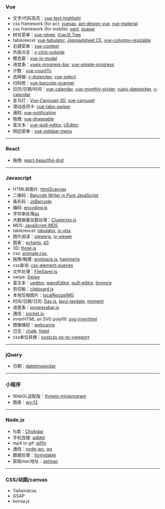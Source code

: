 ### Vue
- 文字/代码高亮：[vue-text-highlight](https://github.com/AlbertLucianto/vue-text-highlight)
- css framework (for pc): [vuesax](https://github.com/lusaxweb/vuesax), [ant-design-vue](https://antdv.com/docs/vue/introduce-cn/), [vue-material](https://vuematerial.io/)
- css framework (for mobile): [vant](https://youzan.github.io/vant/#/zh-CN/), [quasar](https://quasar.dev/)
- 树状菜单：[vue-jstree](https://github.com/zdy1988/vue-jstree), [VueJS Tree](https://github.com/vinz3872/vuejs-tree)
- table/excel: [vue-tabulator](https://github.com/angeliski/vue-tabulator), [Jspreadsheet CE](https://github.com/jspreadsheet/ce), [vue-columns-resizable](https://github.com/Fuxy526/vue-columns-resizable)
- 右键菜单：[vue-context](https://github.com/rawilk/vue-context)
- 外部点击：[v-click-outside](https://github.com/ndelvalle/v-click-outside)
- 模态窗：[vue-js-modal](https://github.com/euvl/vue-js-modal)
- 进度条：[vuejs-progress-bar](https://github.com/larsmars/vuejs-progress-bar), [vue-simple-progress](https://github.com/dzwillia/vue-simple-progress)
- 计数：[vue-countTo](https://github.com/PanJiaChen/vue-countTo)
- 选择器: [v-distpicker](https://github.com/jcc/v-distpicker), [vue-select](https://vue-select.org/)
- 扫码枪：[vue-barcode-scanner](https://github.com/noomerzx/vue-barcode-scanner)
- 日历/日期/时间：[vue-calendar](https://github.com/jinzhe/vue-calendar), [vue-monthly-picker](https://github.com/ittus/vue-monthly-picker), [vuejs-datepicker](https://github.com/charliekassel/vuejs-datepicker), [v-calendar](https://vcalendar.io/)
- 走马灯：[Vue-Carousel-3D](https://wlada.github.io/vue-carousel-3d/), [vue-carousel](https://ssense.github.io/vue-carousel/)
- 滑动选项卡: [vue-tabs-swiper](https://github.com/wuclown/vue-tabs-swiper)
- 通知: [vue-notification](https://github.com/euvl/vue-notification)
- 拖拽: [vue-draggable](https://github.com/SortableJS/Vue.Draggable)
- 富文本：[vue-quill-editor](https://github.com/surmon-china/vue-quill-editor), [UEditor](https://github.com/fex-team/ueditor)
- 侧边菜单：[vue-sidebar-menu](https://github.com/yaminncco/vue-sidebar-menu)

---
### React
- 拖拽: [react-beautiful-dnd](https://github.com/atlassian/react-beautiful-dnd)

---
### Javascript
- HTML转图片: [html2canvas](https://github.com/niklasvh/html2canvas)
- 二维码：[Barcode Writer in Pure JavaScript](https://github.com/metafloor/bwip-js)
- 条形码：[JsBarcode](https://github.com/lindell/JsBarcode)
- 编码: [encoding.js](https://github.com/polygonplanet/encoding.js)
- 字符串处理[qs](https://github.com/ljharb/qs)
- 大数据量加载处理：[Clusterize.js](https://github.com/ErgoSphere/Clusterize.js)
- MD5: [JavaScript-MD5](https://github.com/blueimp/JavaScript-MD5)
- table/excel: [tabulator](https://github.com/olifolkerd/tabulator), [js-xlsx](https://github.com/SheetJS/sheetjs)
- 图片阅读：[viewerjs](https://github.com/fengyuanchen/viewerjs), [iv-viewer](https://github.com/s-yadav/iv-viewer)
- 图表：[echarts](https://github.com/apache/echarts), [d3](https://github.com/d3/d3)
- 3D: [three.js](https://github.com/mrdoob/three.js)
- css: [animate.css](https://animate.style/),
- 拖拽/触摸: [gridstack.js](https://github.com/gridstack/gridstack.js), [hammerjs](https://hammerjs.github.io/)
- css查询: [css-element-queries](https://github.com/marcj/css-element-queries)
- 文件处理：[FileSaver.js](https://github.com/eligrey/FileSaver.js)
- swipe: [Swipe](https://github.com/thebird/Swipe)
- 富文本：[ueditor](https://github.com/fex-team/ueditor), [wangEditor](https://github.com/wangeditor-team/wangEditor), [quill-editor](https://quilljs.com/), [tinymce](https://www.tiny.cloud/tinymce/)
- 剪切板：[clipboard.js](https://github.com/zenorocha/clipboard.js)
- 本地压缩图片：[localResizeIMG](https://github.com/think2011/localResizeIMG)
- 时间/日期/日历: [Day.js](https://dayjs.gitee.io/zh-CN/), [layui-laydate](https://www.layui.com/doc/modules/laydate.html), [moment](https://momentjs.com/)
- 进度条：[progressbar.js](https://kimmobrunfeldt.github.io/progressbar.js/)
- 通信：[socket.io](https://github.com/socketio/socket.io)
- innerHTML on SVG polyfill: [svg-innerhtml](https://github.com/chrisprice/svg-innerhtml)
- 图像捕捉：[webcamjs](https://github.com/jhuckaby/webcamjs)
- 日志：[chalk](https://github.com/chalk/chalk), [figlet](https://github.com/patorjk/figlet.js)
- css单位转换：[postcss-px-to-viewport](https://github.com/evrone/postcss-px-to-viewport)

---
### jQuery
- 日期：[datetimepicker](https://github.com/xdan/datetimepicker)

---
### 小程序
- WebGL适配版：[threejs-miniprogram](https://github.com/wechat-miniprogram/threejs-miniprogram)
- 图表：[wx-f2](https://github.com/antvis/wx-f2)

---
### Node.js
- fs类：[Chokidar](https://github.com/paulmillr/chokidar)
- 手机连接: [adbkit](https://github.com/openstf/adbkit)
- mp4 to gif: [gifify](https://github.com/vvo/gifify)
- 通信：[node-ipc](https://github.com/RIAEvangelist/node-ipc), [ws](https://github.com/websockets/ws)
- 数据处理：[formidable](https://github.com/node-formidable/formidable)
- 获取mac地址：[getmac](https://github.com/bevry/getmac)

---
### CSS/动画/canvas
- Tailwindcss
- GSAP
- konva.js